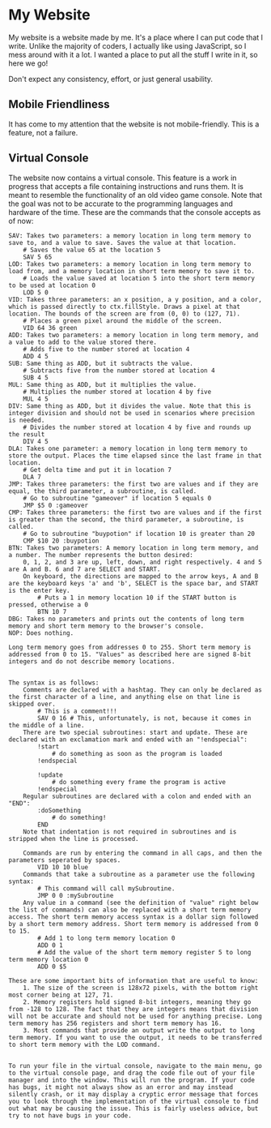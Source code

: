 # My Website
My website is a website made by me. It's a place where I can put code that I write. Unlike the majority of coders, I actually like using JavaScript, so I mess around with it a lot. I wanted a place to put all the stuff I write in it, so here we go!

Don't expect any consistency, effort, or just general usability.


## Mobile Friendliness
It has come to my attention that the website is not mobile-friendly. This is a feature, not a failure.

## Virtual Console
The website now contains a virtual console. This feature is a work in progress that accepts a file containing instructions and runs them. It is meant to resemble the functionality of an old video game console. Note that the goal was not to be accurate to the programming languages and hardware of the time. These are the commands that the console accepts as of now:

    SAV: Takes two parameters: a memory location in long term memory to save to, and a value to save. Saves the value at that location.
        # Saves the value 65 at the location 5
        SAV 5 65
    LOD: Takes two parameters: a memory location in long term memory to load from, and a memory location in short term memory to save it to.
        # Loads the value saved at location 5 into the short term memory to be used at location 0
        LOD 5 0
    VID: Takes three parameters: an x position, a y position, and a color, which is passed directly to ctx.fillStyle. Draws a pixel at that location. The bounds of the screen are from (0, 0) to (127, 71).
        # Places a green pixel around the middle of the screen.
        VID 64 36 green
    ADD: Takes two parameters: a memory location in long term memory, and a value to add to the value stored there.
        # Adds five to the number stored at location 4
        ADD 4 5
    SUB: Same thing as ADD, but it subtracts the value.
        # Subtracts five from the number stored at location 4
        SUB 4 5
    MUL: Same thing as ADD, but it multiplies the value.
        # Multiplies the number stored at location 4 by five
        MUL 4 5
    DIV: Same thing as ADD, but it divides the value. Note that this is integer division and should not be used in scenarios where precision is needed.
        # Divides the number stored at location 4 by five and rounds up the result
        DIV 4 5
    DLA: Takes one parameter: a memory location in long term memory to store the output. Places the time elapsed since the last frame in that location.
        # Get delta time and put it in location 7
        DLA 7
    JMP: Takes three parameters: the first two are values and if they are equal, the third parameter, a subroutine, is called.
        # Go to subroutine "gameover" if location 5 equals 0
        JMP $5 0 :gameover
    CMP: Takes three parameters: the first two are values and if the first is greater than the second, the third parameter, a subroutine, is called.
        # Go to subroutine "buypotion" if location 10 is greater than 20
        CMP $10 20 :buypotion
    BTN: Takes two parameters: A memory location in long term memory, and a number. The number represents the button desired:
        0, 1, 2, and 3 are up, left, down, and right respectively. 4 and 5 are A and B. 6 and 7 are SELECT and START.
        On keyboard, the directions are mapped to the arrow keys, A and B are the keyboard keys 'a' and 'b', SELECT is the space bar, and START is the enter key.
            # Puts a 1 in memory location 10 if the START button is pressed, otherwise a 0
            BTN 10 7
    DBG: Takes no parameters and prints out the contents of long term memory and short term memory to the browser's console.
    NOP: Does nothing.

    Long term memory goes from addresses 0 to 255. Short term memory is addressed from 0 to 15. "Values" as described here are signed 8-bit integers and do not describe memory locations.


    The syntax is as follows:
        Comments are declared with a hashtag. They can only be declared as the first character of a line, and anything else on that line is skipped over.
            # This is a comment!!!
            SAV 0 16 # This, unfortunately, is not, because it comes in the middle of a line.
        There are two special subroutines: start and update. These are declared with an exclamation mark and ended with an "!endspecial":
            !start
                # do something as soon as the program is loaded
            !endspecial

            !update
                # do something every frame the program is active
            !endspecial
        Regular subroutines are declared with a colon and ended with an "END":
            :doSomething
                # do something!
            END
        Note that indentation is not required in subroutines and is stripped when the line is processed.

        Commands are run by entering the command in all caps, and then the parameters seperated by spaces.
            VID 10 10 blue
        Commands that take a subroutine as a parameter use the following syntax:
            # This command will call mySubroutine.
            JMP 0 0 :mySubroutine
        Any value in a command (see the definition of "value" right below the list of commands) can also be replaced with a short term memory access. The short term memory access syntax is a dollar sign followed by a short term memory address. Short term memory is addressed from 0 to 15.
            # Add 1 to long term memory location 0
            ADD 0 1
            # Add the value of the short term memory register 5 to long term memory location 0
            ADD 0 $5

    These are some important bits of information that are useful to know:
        1. The size of the screen is 128x72 pixels, with the bottom right most corner being at 127, 71.
        2. Memory registers hold signed 8-bit integers, meaning they go from -128 to 128. The fact that they are integers means that division will not be accurate and should not be used for anything precise. Long term memory has 256 registers and short term memory has 16.
        3. Most commands that provide an output write the output to long term memory. If you want to use the output, it needs to be transferred to short term memory with the LOD command.

    
    To run your file in the virtual console, navigate to the main menu, go to the virtual console page, and drag the code file out of your file manager and into the window. This will run the program. If your code has bugs, it might not always show as an error and may instead silently crash, or it may display a cryptic error message that forces you to look through the implementation of the virtual console to find out what may be causing the issue. This is fairly useless advice, but try to not have bugs in your code.